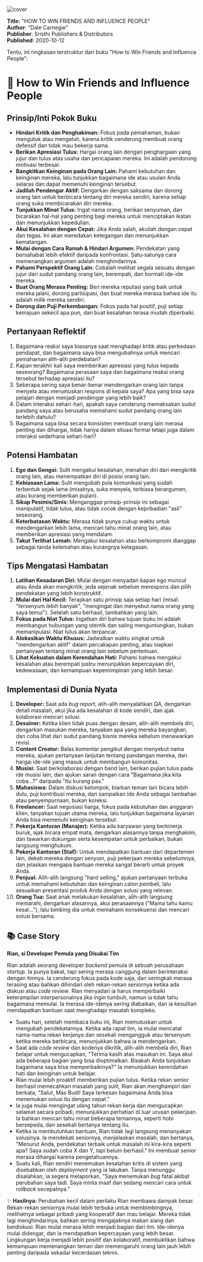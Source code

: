 
![cover](https://books.google.com/books/content?id=hCf-DwAAQBAJ&printsec=frontcover&img=1&zoom=1&edge=curl&source=gbs_api)



**Title:** "HOW TO WIN FRIENDS AND INFLUENCE PEOPLE"  
**Author**: "Dale Carnegie"  
**Publisher**: Sristhi Publishers & Distributors  
**Published**: 2020-10-12  

Tentu, ini ringkasan terstruktur dari buku "How to Win Friends and Influence People":

# 📖 How to Win Friends and Influence People

## Prinsip/Inti Pokok Buku
*   **Hindari Kritik dan Penghakiman:** Fokus pada pemahaman, bukan mengutuk atau mengeluh, karena kritik cenderung membuat orang defensif dan tidak mau bekerja sama.
*   **Berikan Apresiasi Tulus:** Hargai orang lain dengan penghargaan yang jujur dan tulus atas usaha dan pencapaian mereka. Ini adalah pendorong motivasi terbesar.
*   **Bangkitkan Keinginan pada Orang Lain:** Pahami kebutuhan dan keinginan mereka, lalu tunjukkan bagaimana ide atau usulan Anda selaras dan dapat memenuhi keinginan tersebut.
*   **Jadilah Pendengar Aktif:** Dengarkan dengan saksama dan dorong orang lain untuk berbicara tentang diri mereka sendiri, karena setiap orang suka membicarakan diri mereka.
*   **Tunjukkan Minat Tulus:** Ingat nama orang, berikan senyuman, dan bicarakan hal-hal yang penting bagi mereka untuk menciptakan ikatan dan menunjukkan kepedulian.
*   **Akui Kesalahan dengan Cepat:** Jika Anda salah, akuilah dengan cepat dan tegas. Ini akan meredakan ketegangan dan menunjukkan kematangan.
*   **Mulai dengan Cara Ramah & Hindari Argumen:** Pendekatan yang bersahabat lebih efektif daripada konfrontasi. Satu-satunya cara memenangkan argumen adalah menghindarinya.
*   **Pahami Perspektif Orang Lain:** Cobalah melihat segala sesuatu dengan jujur dari sudut pandang orang lain, berempati, dan hormati ide-ide mereka.
*   **Buat Orang Merasa Penting:** Beri mereka reputasi yang baik untuk mereka jalani, dorong partisipasi, dan buat mereka merasa bahwa ide itu adalah milik mereka sendiri.
*   **Dorong dan Puji Perkembangan:** Fokus pada hal positif, puji setiap kemajuan sekecil apa pun, dan buat kesalahan terasa mudah diperbaiki.

## Pertanyaan Reflektif
1.  Bagaimana reaksi saya biasanya saat menghadapi kritik atau perbedaan pendapat, dan bagaimana saya bisa mengubahnya untuk mencari pemahaman alih-alih perdebatan?
2.  Kapan terakhir kali saya memberikan apresiasi yang tulus kepada seseorang? Bagaimana perasaan saya dan bagaimana reaksi orang tersebut terhadap apresiasi itu?
3.  Seberapa sering saya benar-benar mendengarkan orang lain tanpa menyela atau merumuskan respons di kepala saya? Apa yang bisa saya pelajari dengan menjadi pendengar yang lebih baik?
4.  Dalam interaksi sehari-hari, apakah saya cenderung memaksakan sudut pandang saya atau berusaha memahami sudut pandang orang lain terlebih dahulu?
5.  Bagaimana saya bisa secara konsisten membuat orang lain merasa penting dan dihargai, tidak hanya dalam situasi formal tetapi juga dalam interaksi sederhana sehari-hari?

## Potensi Hambatan
1.  **Ego dan Gengsi:** Sulit mengakui kesalahan, menahan diri dari mengkritik orang lain, atau menempatkan diri di posisi orang lain.
2.  **Kebiasaan Lama:** Sulit mengubah pola komunikasi yang sudah terbentuk sejak lama (misalnya, suka menyela, terbiasa berargumen, atau kurang memberikan pujian).
3.  **Sikap Pesimis/Sinis:** Menganggap prinsip-prinsip ini sebagai manipulatif, tidak tulus, atau tidak cocok dengan kepribadian "asli" seseorang.
4.  **Keterbatasan Waktu:** Merasa tidak punya cukup waktu untuk mendengarkan lebih lama, mencari tahu minat orang lain, atau memberikan apresiasi yang mendalam.
5.  **Takut Terlihat Lemah:** Mengakui kesalahan atau berkompromi dianggap sebagai tanda kelemahan atau kurangnya ketegasan.

## Tips Mengatasi Hambatan
1.  **Latihan Kesadaran Diri:** Mulai dengan menyadari kapan ego muncul atau Anda akan mengkritik; jeda sejenak sebelum merespons dan pilih pendekatan yang lebih konstruktif.
2.  **Mulai dari Hal Kecil:** Terapkan satu prinsip saja setiap hari (misal: "tersenyum lebih banyak", "mengingat dan menyebut nama orang yang saya temui"). Setelah satu berhasil, tambahkan yang lain.
3.  **Fokus pada Niat Tulus:** Ingatkan diri bahwa tujuan buku ini adalah membangun hubungan yang otentik dan saling menguntungkan, bukan memanipulasi. Niat tulus akan terpancar.
4.  **Alokasikan Waktu Khusus:** Jadwalkan waktu singkat untuk "mendengarkan aktif" dalam percakapan penting, atau siapkan pertanyaan tentang minat orang lain sebelum pertemuan.
5.  **Lihat Kekuatan dalam Kerendahan Hati:** Pahami bahwa mengakui kesalahan atau berempati justru menunjukkan kepercayaan diri, kedewasaan, dan kemampuan kepemimpinan yang lebih besar.

## Implementasi di Dunia Nyata
1.  **Developer:** Saat ada *bug report*, alih-alih menyalahkan *QA*, dengarkan detail masalah, akui jika ada kesalahan di kode sendiri, dan ajak kolaborasi mencari solusi.
2.  **Desainer:** Ketika klien tidak puas dengan desain, alih-alih membela diri, dengarkan masukan mereka, tanyakan apa yang mereka bayangkan, dan coba lihat dari sudut pandang bisnis mereka sebelum menawarkan revisi.
3.  **Content Creator:** Balas komentar pengikut dengan menyebut nama mereka, ajukan pertanyaan lanjutan tentang pandangan mereka, dan hargai ide-ide yang masuk untuk membangun komunitas.
4.  **Musisi:** Saat berkolaborasi dengan band lain, berikan pujian tulus pada ide musisi lain, dan ajukan saran dengan cara "Bagaimana jika kita coba...?" daripada "Itu kurang pas."
5.  **Mahasiswa:** Dalam diskusi kelompok, biarkan teman lain bicara lebih dulu, puji kontribusi mereka, dan sampaikan ide Anda sebagai tambahan atau penyempurnaan, bukan koreksi.
6.  **Freelancer:** Saat negosiasi harga, fokus pada kebutuhan dan anggaran klien, tanyakan tujuan utama mereka, lalu tunjukkan bagaimana layanan Anda bisa memenuhi keinginan tersebut.
7.  **Pekerja Kantoran (Manajer):** Ketika ada karyawan yang berkinerja buruk, ajak bicara empat mata, dengarkan alasannya tanpa menghakimi, dan tawarkan dukungan serta kesempatan untuk perbaikan, bukan langsung menghukum.
8.  **Pekerja Kantoran (Staf):** Untuk mendapatkan bantuan dari departemen lain, dekati mereka dengan senyum, puji pekerjaan mereka sebelumnya, dan jelaskan mengapa bantuan mereka sangat berarti untuk proyek Anda.
9.  **Penjual:** Alih-alih langsung "hard selling," ajukan pertanyaan terbuka untuk memahami kebutuhan dan keinginan calon pembeli, lalu sesuaikan presentasi produk Anda dengan solusi yang relevan.
10. **Orang Tua:** Saat anak melakukan kesalahan, alih-alih langsung memarahi, dengarkan alasannya, akui perasaannya ("Mama tahu kamu kesal..."), lalu bimbing dia untuk memahami konsekuensi dan mencari solusi bersama.

## 📚 Case Story

**Rian, si Developer Pemula yang Disukai Tim**

Rian adalah seorang developer *backend* pemula di sebuah perusahaan *startup*. Ia punya bakat, tapi sering merasa canggung dalam berinteraksi dengan timnya. Ia cenderung fokus pada kode saja, dan seringkali merasa terasing atau bahkan dihindari oleh rekan-rekan seniornya ketika ada diskusi atau *code review*. Rian menyadari ia harus memperbaiki keterampilan interpersonalnya jika ingin tumbuh, namun ia tidak tahu bagaimana memulai. Ia merasa ide-idenya sering diabaikan, dan ia kesulitan mendapatkan bantuan saat menghadapi masalah kompleks.

*   Suatu hari, setelah membaca buku ini, Rian memutuskan untuk mengubah pendekatannya. Ketika ada rapat tim, ia mulai mencatat nama-nama rekan kerjanya dan sesekali mengangguk atau tersenyum ketika mereka berbicara, menunjukkan bahwa ia mendengarkan.
*   Saat ada *code review* dan kodenya dikritik, alih-alih membela diri, Rian belajar untuk mengucapkan, "Terima kasih atas masukan ini. Saya akui ada beberapa bagian yang bisa dioptimalkan. Bisakah Anda tunjukkan bagaimana saya bisa memperbaikinya?" Ia menunjukkan kerendahan hati dan keinginan untuk belajar.
*   Rian mulai lebih proaktif memberikan pujian tulus. Ketika rekan senior berhasil memecahkan masalah yang sulit, Rian akan menghampiri dan berkata, "Salut, Mas Budi! Saya terkesan bagaimana Anda bisa menemukan solusi itu dengan cepat."
*   Ia juga mulai mengingat ulang tahun rekan kerja dan mengucapkan selamat secara pribadi, menunjukkan perhatian di luar urusan pekerjaan. Ia bahkan mencari tahu minat beberapa temannya, seperti hobi bersepeda, dan sesekali bertanya tentang itu.
*   Ketika ia membutuhkan bantuan, Rian tidak lagi langsung menanyakan solusinya. Ia mendekati seniornya, menjelaskan masalah, dan bertanya, "Menurut Anda, pendekatan terbaik untuk masalah ini kira-kira seperti apa? Saya sudah coba X dan Y, tapi belum berhasil." Ini membuat senior merasa dihargai karena pengetahuannya.
*   Suatu kali, Rian sendiri menemukan kesalahan kritis di sistem yang disebabkan oleh *deployment* yang ia lakukan. Tanpa menunggu disalahkan, ia segera melaporkan, "Saya menemukan *bug* fatal akibat perubahan saya tadi. Saya minta maaf dan sedang mencari cara untuk *rollback* secepatnya."

✨ **Hasilnya:** Perubahan kecil dalam perilaku Rian membawa dampak besar. Rekan-rekan seniornya mulai lebih terbuka untuk membimbingnya, melihatnya sebagai pribadi yang kooperatif dan mau belajar. Mereka tidak lagi menghindarinya, bahkan sering mengajaknya makan siang dan berdiskusi. Rian mulai merasa lebih menjadi bagian dari tim. Ide-idenya mulai didengar, dan ia mendapatkan kepercayaan yang lebih besar. Lingkungan kerja menjadi lebih positif dan kolaboratif, membuktikan bahwa kemampuan memenangkan teman dan memengaruhi orang lain jauh lebih penting daripada sekadar kecerdasan teknis.
